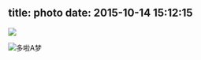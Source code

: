 title: photo
date: 2015-10-14 15:12:15
---



![](http://7xnift.com1.z0.glb.clouddn.com/openssl.jpg)

![多啦A梦](http://7xnift.com1.z0.glb.clouddn.com/jZaCCDQ018v.jpg)
